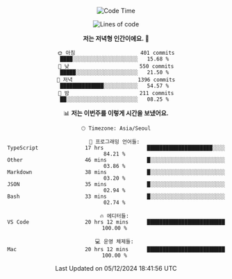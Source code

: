 <div align='center'>
 
<!--START_SECTION:waka-->
![Code Time](http://img.shields.io/badge/Code%20Time-4%2C007%20hrs%2031%20mins-blue)

![Lines of code](https://img.shields.io/badge/%EC%A0%80%EB%8A%94%20%EC%97%AC%ED%83%9C%EA%B9%8C%EC%A7%80%20-1.5%20million%20%EC%A4%84%EC%9D%98%20%EC%BD%94%EB%93%9C%EB%A5%BC%20%EC%9E%91%EC%84%B1%ED%96%88%EC%96%B4%EC%9A%94.-blue)

**저는 저녁형 인간이에요. 🦉** 

```text
🌞 아침                     401 commits         ████░░░░░░░░░░░░░░░░░░░░░   15.68 % 
🌆 낮　                     550 commits         █████░░░░░░░░░░░░░░░░░░░░   21.50 % 
🌃 저녁                     1396 commits        ██████████████░░░░░░░░░░░   54.57 % 
🌙 밤　                     211 commits         ██░░░░░░░░░░░░░░░░░░░░░░░   08.25 % 
```


📊 **저는 이번주를 이렇게 시간을 보냈어요.** 

```text
🕑︎ Timezone: Asia/Seoul

💬 프로그래밍 언어들: 
TypeScript               17 hrs              █████████████████████░░░░   84.21 % 
Other                    46 mins             █░░░░░░░░░░░░░░░░░░░░░░░░   03.86 % 
Markdown                 38 mins             █░░░░░░░░░░░░░░░░░░░░░░░░   03.20 % 
JSON                     35 mins             █░░░░░░░░░░░░░░░░░░░░░░░░   02.94 % 
Bash                     33 mins             █░░░░░░░░░░░░░░░░░░░░░░░░   02.74 % 

🔥 에디터들: 
VS Code                  20 hrs 12 mins      █████████████████████████   100.00 % 

💻 운영 체제들: 
Mac                      20 hrs 12 mins      █████████████████████████   100.00 % 
```


 Last Updated on 05/12/2024 18:41:56 UTC
<!--END_SECTION:waka-->
 </div>
<!---
Emewjin/Emewjin is a ✨ special ✨ repository because its `README.md` (this file) appears on your GitHub profile.
You can click the Preview link to take a look at your changes.
--->
